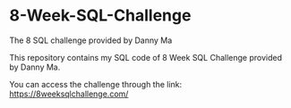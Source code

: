 # 8-Week-SQL-Challenge
The 8 SQL challenge provided by Danny Ma

This repository contains my SQL code of 8 Week SQL Challenge provided by Danny Ma.

You can access the challenge through the link:
  https://8weeksqlchallenge.com/
